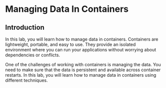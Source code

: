 # Managing Data In Containers

## Introduction

In this lab, you will learn how to manage data in containers. Containers are lightweight, portable, and easy to use. They provide an isolated environment where you can run your applications without worrying about dependencies or conflicts. 

One of the challenges of working with containers is managing the data. You need to make sure that the data is persistent and available across container restarts. In this lab, you will learn how to manage data in containers using different techniques.
